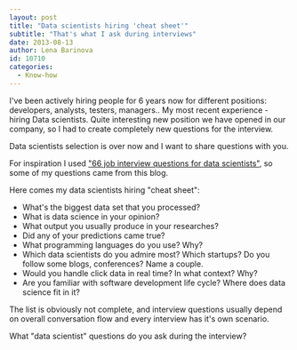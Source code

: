 ```yaml
---
layout: post
title: "Data scientists hiring 'cheat sheet'"
subtitle: "That's what I ask during interviews"
date: 2013-08-13
author: Lena Barinova
id: 10710
categories:
  - Know-how
---
```


I've been actively hiring people for 6 years now for different positions: developers, analysts, testers, managers.. My most recent experience - hiring Data scientists. Quite interesting new position we have opened in our company, so I had to create completely new questions for the interview.

Data scientists selection is over now and I want to share questions with you.

For inspiration I used ["66 job interview questions for data scientists"](http://www.datasciencecentral.com/profiles/blogs/66-job-interview-questions-for-data-scientists), so some of my questions came from this blog.

Here comes my data scientists hiring "cheat sheet":

* What's the biggest data set that you processed?
* What is data science in your opinion?
* What output you usually produce in your researches?
* Did any of your predictions came true?
* What programming languages do you use? Why?
* Which data scientists do you admire most? Which startups? Do you follow some blogs, conferences? Name a couple.
* Would you handle click data in real time? In what context? Why?
* Are you familiar with software development life cycle? Where does data science fit in it?

The list is obviously not complete, and interview questions usually depend on overall conversation flow and every interview has it's own scenario.

What "data scientist" questions do you ask during the interview?